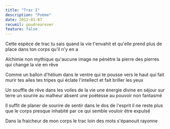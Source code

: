 ```yaml
---
title: "Trac I"
description: "Poème"
date: 2012-01-07
recueil: poudrearever
feature: false
---
```


Cette espèce de trac
tu sais quand la vie t'envahit
et qu'elle prend plus de place dans ton corps
qu'il n'y en a

Alchimie non mythique
qu'aucune image ne pénètre
la pierre des pierres
qui change la vie en rêve

Comme un ballon d'hélium dans le ventre qui te pousse vers le haut
qui fait murir tes ailes tes tripes
qui éclate l'intellect
et fait briller les yeux

Un souffle de rêve dans les voiles de la vie
une énergie divine en séjour sur terre
un sourire au malheur absent
une poétesse au pouvoir non fantasmé

Il suffit de planer de sourire de sentir dans le dos de l'esprit
il ne reste plus que le corps
presque inhabité
par ce qui semble vouloir être expulsé

Dans la fraicheur de mon corps le trac
loin des mots
s'épanouit
rayonne
